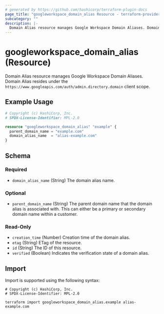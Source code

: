 ```yaml
---
# generated by https://github.com/hashicorp/terraform-plugin-docs
page_title: "googleworkspace_domain_alias Resource - terraform-provider-googleworkspace"
subcategory: ""
description: |-
  Domain Alias resource manages Google Workspace Domain Aliases. Domain Alias resides under the https://www.googleapis.com/auth/admin.directory.domain client scope.
---
```


# googleworkspace_domain_alias (Resource)

Domain Alias resource manages Google Workspace Domain Aliases. Domain Alias resides under the `https://www.googleapis.com/auth/admin.directory.domain` client scope.

## Example Usage

```terraform
# Copyright (c) HashiCorp, Inc.
# SPDX-License-Identifier: MPL-2.0

resource "googleworkspace_domain_alias" "example" {
  parent_domain_name = "example.com"
  domain_alias_name  = "alias-example.com"
}
```

<!-- schema generated by tfplugindocs -->
## Schema

### Required

- `domain_alias_name` (String) The domain alias name.

### Optional

- `parent_domain_name` (String) The parent domain name that the domain alias is associated with. This can either be a primary or secondary domain name within a customer.

### Read-Only

- `creation_time` (Number) Creation time of the domain alias.
- `etag` (String) ETag of the resource.
- `id` (String) The ID of this resource.
- `verified` (Boolean) Indicates the verification state of a domain alias.

## Import

Import is supported using the following syntax:

```shell
# Copyright (c) HashiCorp, Inc.
# SPDX-License-Identifier: MPL-2.0

terraform import googleworkspace_domain_alias.example alias-example.com
```
